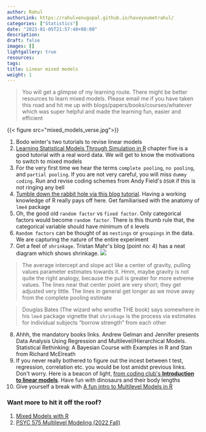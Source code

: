```yaml
---
author: Rahul
authorLink: https://rahulvenugopal.github.io/haveyoumetrahul/
categories: ["Statistics"]
date: "2023-01-05T21:57:40+08:00"
description: 
draft: false
images: []
lightgallery: true
resources:
tags:
title: Linear mixed models
weight: 1
---
```


> You will get a glimpse of my learning route. There might be better resources to learn mixed models. Please email me if you have taken this road and hit me up with blogs/papers/books/courses/whatever which was super helpful and made the learning fun, easier and efficient

{{< figure src="mixed_models_verse.jpg">}}

1. Bodo winter's two tutorials to revise linear models
2. [Learning Statistical Models Through Simulation in R](https://psyteachr.github.io/stat-models-v1/introducing-linear-mixed-effects-models.html) chapter five is a good tutorial with a real word data. We will get to know the motivations to switch to mixed models
3. For the very first time we hear the terms `complete pooling`, `no pooling`, and `partial pooling`. If you are not very careful, you will miss `dummy coding`. Run and revise coding schemes from Andy Field's `DSUR` if this is not ringing any bell
4. [Tumble down the rabbit hole via this blog tutorial](https://www.tjmahr.com/plotting-partial-pooling-in-mixed-effects-models/). Having a working knowledge of R really pays off here. Get familiarised with the anatomy of `lme4` package
5. Oh, the good old `random factor` vs `fixed factor`. Only categorical factors would become `random factor`. There is this thumb rule that, the categorical variable should have minimum of `6` levels
6. `Random factors` can be thought of as `nestings` or `groupings` in the data. We are capturing the nature of the entire experiment
7. Get a feel of `shrinkage`. Tristan Mahr's blog (point no: 4) has a neat diagram which shows shrinkage. ![](https://www.tjmahr.com/figs/2017-06-22-plotting-partial-pooling-in-mixed-effects-models/shrinkage-plot-1.png)
> The average intercept and slope act like a center of gravity, pulling values parameter estimates towards it. Hmm, maybe gravity is not quite the right analogy, because the pull is greater for more extreme values. The lines near that center point are very short; they get adjusted very little. The lines in general get longer as we move away from the complete pooling estimate

> Douglas Bates (The wizard who wrothe THE book) says somewhere in his `lme4` package vignette that `shrinkage` is the process via estimates for individual subjects “borrow strength” from each other

8. Ahhh, the mandatory books links. Andrew Gelman and Jennifer presents Data Analysis Using Regression and Multilevel/Hierarchical Models. Statistical Rethinking: A Bayesian Course with Examples in R and Stan from Richard McElreath
9. If you never really bothered to figure out the incest between t test, regression, correlation etc. you would be lost amidst previous links. Don't worry. Here is a beacon of light, [from coding club's **Introduction to linear models**](https://ourcodingclub.github.io/tutorials/mixed-models/). Have fun with dinosaurs and their body lengths
10. Give yourself a break with [A fun intro to Multilevel Models in R](https://favstats.github.io/intro_multilevel/slides/#1)

### Want more to hit it off the roof?
1. [Mixed Models with R](https://m-clark.github.io/mixed-models-with-R/)
2. [PSYC 575 Multilevel Modeling (2022 Fall)](https://psyc575-2022fall.netlify.app/)
